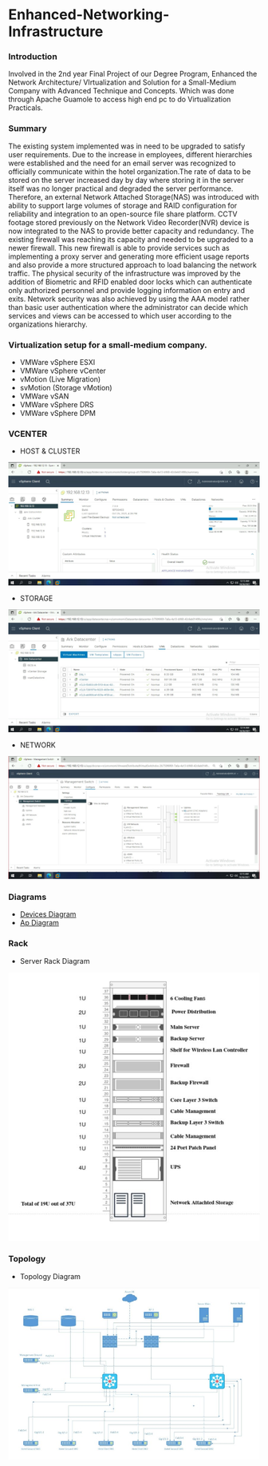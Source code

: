 # Enhanced-Networking-Infrastructure

### Introduction
   Involved in the 2nd year Final Project of our Degree Program, Enhanced the Network Architecture/ VIrtualization and Solution for a Small-Medium Company with Advanced Technique and Concepts. Which was done through Apache Guamole to access high end pc to do Virtualization Practicals.

### Summary

The existing system implemented was in need to be upgraded to satisfy user requirements. Due to the increase in employees, different hierarchies were established and the need for an email server was recognized to officially communicate within the hotel organization.The rate of data to be stored on the server increased day by day where storing it in the server itself was no longer practical and degraded the server performance. Therefore, an external Network Attached Storage(NAS) was introduced with ability to support large volumes of storage and RAID configuration for reliability and integration to an open-source file share platform. CCTV footage stored previously on the Network Video Recorder(NVR) device is now integrated to the NAS to provide better capacity and redundancy. The existing firewall was reaching its capacity and needed to be upgraded to a newer firewall. This new firewall is able to provide services such as implementing a proxy server and generating more efficient usage reports and also provide a more structured approach to load balancing the network traffic. The physical security of the infrastructure was improved by the addition of Biometric and RFID enabled door locks which can authenticate only authorized personnel and provide logging information on entry and exits. Network security was also achieved by using the AAA model rather than basic user
authentication where the administrator can decide which services and views can be accessed to which user according to the organizations hierarchy.


### Virtualization setup for a small-medium company.
- VMWare vSphere ESXI
- VMWare vSphere vCenter
- vMotion (Live Migration) 
- svMotion (Storage vMotion)
- VMWare vSAN
- VMWare vSphere DRS
- VMWare vSphere DPM

 ### VCENTER
 - HOST & CLUSTER
 
 ![Screenshot](./Images/Host.jpg)
 
 - STORAGE
 
 ![Screenshot](./Images/Storage.jpg)
 
 - NETWORK
 
 ![Screenshot](./Images/Network.jpg)
 
### Diagrams
 
 - [Devices Diagram](./Diagrams/DevicesDiagram.pdf)
 - [Ap Diagram](./Diagrams/ApDiagram.pdf)

### Rack

- Server Rack Diagram 
 
 ![Screenshot](./Images/rack.jpg)
 
 ### Topology
 - Topology Diagram
 
 ![Screenshot](./Images/topology.jpg)
 
 
